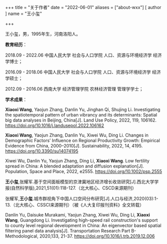 +++
title = "关于作者"
date = "2022-06-01"
aliases = ["about-wxx"]
[ author ]
  name = "王小玺"

+++

王小玺，男，1995年生，河南洛阳人。

**教育经历**：

2018.09 - 2022.06  中国人民大学  社会与人口学院  人口、资源与环境经济学  经济学博士；

2016.09 - 2018.06  中国人民大学  社会与人口学院  人口、资源与环境经济学  经济学硕士；

2012.09 - 2016.06  西南大学  经济管理学院  农林经济管理  管理学学士；

**学术成果**：

**Xiaoxi Wang**, Yaojun Zhang, Danlin Yu, Jinghan Qi, Shujing Li. Investigating the spatiotemporal pattern of urban vibrancy and its determinants: Spatial big data analyses in Beijing, China[J]. Land Use Policy, 2022, 119, 106162. https://doi.org/10.1016/j.landusepol.2022.106162

**Xiaoxi Wang**, Yaojun Zhang, Danlin Yu, Xiwei Wu, Ding Li. Changes in Demographic Factors’ Influence on Regional Productivity Growth: Empirical Evidence from China, 2000–2010[J]. Sustainability, 2022, 14, 4195. https://doi.org/10.3390/su14074195

Xiwei Wu, Danlin Yu, Yaojun Zhang, Ding Li, **Xiaoxi Wang**. Low fertility spread in China: A blended adaptation and diffusion explanation[J]. Population, Space and Place, 2022, e2555. https://doi.org/10.1002/psp.2555

**王小玺**,张耀军.基于空间面板模型的京津冀地区经济增长收敛研究[J].西北大学学报(自然科学版),2021,51(01):118-127.（北大核心、CSCD来源期刊）

张耀军,**王小玺**.城市群视角下中国人口空间分布研究[J].人口与经济,2020(03):1-13.（北大核心、CSSCI来源期刊）（被《人大复印报刊资料》全文转载）

Danlin Yu, Daisuke Murakami, Yaojun Zhang, Xiwei Wu, Ding Li, **Xiaoxi Wang**, Guangdong Li. Investigating high-speed rail construction's support to county level regional development in China: An eigenvector based spatial filtering panel data analysis[J]. Transportation Research Part B-Methodological, 2020,133, 21-37. https://doi.org/10.1016/j.trb.2019.12.006

